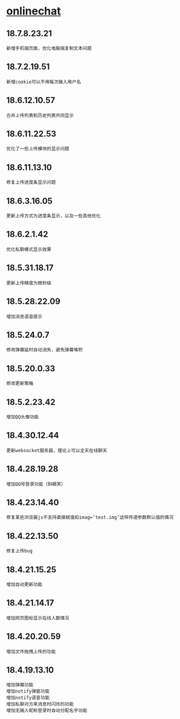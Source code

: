# [onlinechat](http://118.89.102.104/onlinechat/)
## 18.7.8.23.21
	新增手机端页面，优化电脑端复制文本问题
## 18.7.2.19.51
	新增cookie可以不用每次输入用户名
## 18.6.12.10.57
	合并上传列表和历史列表共同显示
## 18.6.11.22.53
	优化了一些上传模块的显示问题
## 18.6.11.13.10
	修复上传进度条显示问题
## 18.6.3.16.05
	更新上传方式为进度条显示，以及一些其他优化
## 18.6.2.1.42
	优化私聊模式显示效果
## 18.5.31.18.17
	更新上传精度为微秒级
## 18.5.28.22.09
	增加消息语音提示
## 18.5.24.0.7
	修改弹幕延时自动消失，避免弹幕堆积
## 18.5.20.0.33
	修改更新策略
## 18.5.2.23.42
	增加QQ头像功能
## 18.4.30.12.44
	更新websocket服务器，理论上可以全天在线聊天
## 18.4.28.19.28
	增加QQ号登录功能（斜眼笑）
## 18.4.23.14.40
	修复某些浏览器js不支持直接赋值如imag=‘test.img’这样传递参数默认值的情况
## 18.4.22.13.50
	修复上传bug
## 18.4.21.15.25
	增加自动更新功能
## 18.4.21.14.17
	增加网页图标显示在线人数情况
## 18.4.20.20.59
	增加文件拖拽上传的功能
## 18.4.19.13.10
	增加弹幕功能
	增加notify弹窗功能
	增加notify语音功能
	增加私聊对方来消息时闪烁的功能
	增加无输入昵称登录时自动分配名字功能

